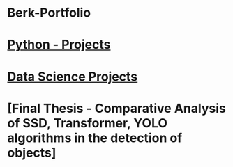 # Berk-Portfolio


# [Python - Projects](https://berdii.github.io/python-basics/)

# [Data Science Projects](https://berdii.github.io/Data-Science-Projects/)

# [Final Thesis - Comparative Analysis of SSD, Transformer, YOLO algorithms in the detection of objects]


